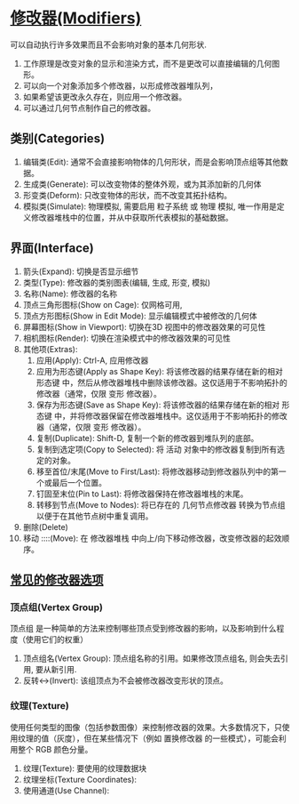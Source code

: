 # [修改器(Modifiers)](https://docs.blender.org/manual/zh-hans/latest/modeling/modifiers/introduction.html)

可以自动执行许多效果而且不会影响对象的基本几何形状. 

1. 工作原理是改变对象的显示和渲染方式，而不是更改可以直接编辑的几何图形。
2. 可以向一个对象添加多个修改器，以形成修改器堆队列，
3. 如果希望该更改永久存在，则应用一个修改器。
4. 可以通过几何节点制作自己的修改器。


## 类别(Categories)

1. 编辑类(Edit): 通常不会直接影响物体的几何形状，而是会影响顶点组等其他数据。
2. 生成类(Generate): 可以改变物体的整体外观，或为其添加新的几何体
3. 形变类(Deform): 只改变物体的形状，而不改变其拓扑结构。
4. 模拟类(Simulate): 物理模拟, 需要启用 粒子系统 或 物理 模拟, 唯一作用是定义修改器堆栈中的位置，并从中获取所代表模拟的基础数据。

## 界面(Interface)


1. 箭头(Expand): 切换是否显示细节
2. 类型(Type): 修改器的类别图表(编辑, 生成, 形变, 模拟)
3. 名称(Name): 修改器的名称
4. 顶点三角形图标(Show on Cage): 仅网格可用, 
5. 顶点方形图标(Show in Edit Mode): 显示编辑模式中被修改的几何体
6. 屏幕图标(Show in Viewport): 切换在3D 视图中的修改器效果的可见性
7. 相机图标(Render): 切换在渲染模式中的修改器效果的可见性
8. 其他项(Extras):
    1. 应用(Apply): Ctrl-A, 应用修改器
    2. 应用为形态键(Apply as Shape Key): 将该修改器的结果存储在新的相对 形态键 中，然后从修改器堆栈中删除该修改器。这仅适用于不影响拓扑的修改器（通常，仅限 变形 修改器）。
    3. 保存为形态键(Save as Shape Key): 将该修改器的结果存储在新的相对 形态键 中，并将修改器保留在修改器堆栈中。这仅适用于不影响拓扑的修改器（通常，仅限 变形 修改器）。
    4. 复制(Duplicate): Shift-D, 复制一个新的修改器到堆队列的底部。
    5. 复制到选定项(Copy to Selected): 将 活动 对象中的修改器复制到所有选定的对象。
    6. 移至首位/末尾(Move to First/Last): 将修改器移动到修改器队列中的第一个或最后一个位置。
    7. 钉固至末位(Pin to Last): 将修改器保持在修改器堆栈的末尾。
    8. 转移到节点(Move to Nodes): 将已存在的 几何节点修改器 转换为节点组以便于在其他节点树中重复调用。
9. 删除(Delete)
10. 移动 ::::(Move): 在 修改器堆栈 中向上/向下移动修改器，改变修改器的起效顺序。



## [常见的修改器选项](https://docs.blender.org/manual/zh-hans/latest/modeling/modifiers/common_options.html)


### 顶点组(Vertex Group)

顶点组 是一种简单的方法来控制哪些顶点受到修改器的影响，以及影响到什么程度（使用它们的权重）

1. 顶点组名(Vertex Group):  顶点组名称的引用。如果修改顶点组名, 则会失去引用, 要从新引用.
2. 反转<->(Invert): 该组顶点为不会被修改器改变形状的顶点。

### 纹理(Texture)

使用任何类型的图像（包括参数图像）来控制修改器的效果。大多数情况下，只使用纹理的值（灰度），但在某些情况下（例如 置换修改器 的一些模式），可能会利用整个 RGB 颜色分量。

1. 纹理(Texture): 要使用的纹理数据块
2. 纹理坐标(Texture Coordinates): 
3. 使用通道(Use Channel): 





